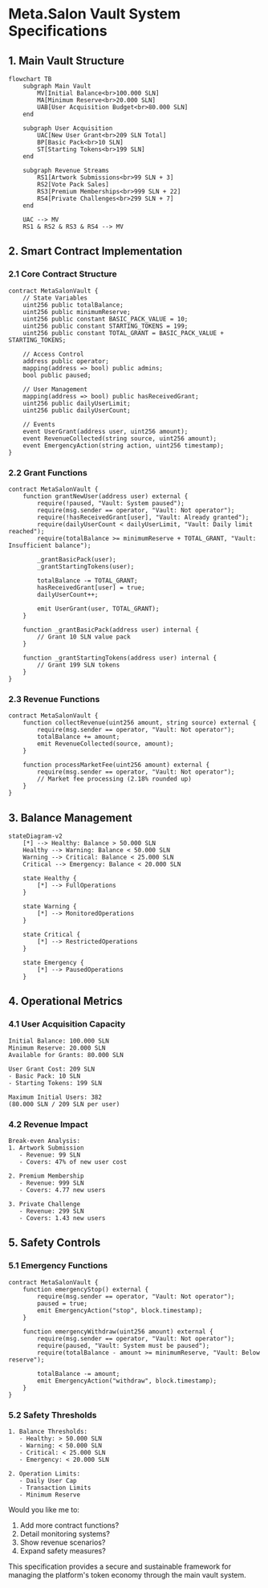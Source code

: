 # Meta.Salon Vault System Specifications

## 1. Main Vault Structure

```mermaid
flowchart TB
    subgraph Main Vault
        MV[Initial Balance<br>100.000 SLN]
        MA[Minimum Reserve<br>20.000 SLN]
        UAB[User Acquisition Budget<br>80.000 SLN]
    end

    subgraph User Acquisition
        UAC[New User Grant<br>209 SLN Total]
        BP[Basic Pack<br>10 SLN]
        ST[Starting Tokens<br>199 SLN]
    end

    subgraph Revenue Streams
        RS1[Artwork Submissions<br>99 SLN + 3]
        RS2[Vote Pack Sales]
        RS3[Premium Memberships<br>999 SLN + 22]
        RS4[Private Challenges<br>299 SLN + 7]
    end

    UAC --> MV
    RS1 & RS2 & RS3 & RS4 --> MV
```

## 2. Smart Contract Implementation

### 2.1 Core Contract Structure
```solidity
contract MetaSalonVault {
    // State Variables
    uint256 public totalBalance;
    uint256 public minimumReserve;
    uint256 public constant BASIC_PACK_VALUE = 10;
    uint256 public constant STARTING_TOKENS = 199;
    uint256 public constant TOTAL_GRANT = BASIC_PACK_VALUE + STARTING_TOKENS;

    // Access Control
    address public operator;
    mapping(address => bool) public admins;
    bool public paused;

    // User Management
    mapping(address => bool) public hasReceivedGrant;
    uint256 public dailyUserLimit;
    uint256 public dailyUserCount;

    // Events
    event UserGrant(address user, uint256 amount);
    event RevenueCollected(string source, uint256 amount);
    event EmergencyAction(string action, uint256 timestamp);
}
```

### 2.2 Grant Functions
```solidity
contract MetaSalonVault {
    function grantNewUser(address user) external {
        require(!paused, "Vault: System paused");
        require(msg.sender == operator, "Vault: Not operator");
        require(!hasReceivedGrant[user], "Vault: Already granted");
        require(dailyUserCount < dailyUserLimit, "Vault: Daily limit reached");
        require(totalBalance >= minimumReserve + TOTAL_GRANT, "Vault: Insufficient balance");

        _grantBasicPack(user);
        _grantStartingTokens(user);

        totalBalance -= TOTAL_GRANT;
        hasReceivedGrant[user] = true;
        dailyUserCount++;

        emit UserGrant(user, TOTAL_GRANT);
    }

    function _grantBasicPack(address user) internal {
        // Grant 10 SLN value pack
    }

    function _grantStartingTokens(address user) internal {
        // Grant 199 SLN tokens
    }
}
```

### 2.3 Revenue Functions
```solidity
contract MetaSalonVault {
    function collectRevenue(uint256 amount, string source) external {
        require(msg.sender == operator, "Vault: Not operator");
        totalBalance += amount;
        emit RevenueCollected(source, amount);
    }

    function processMarketFee(uint256 amount) external {
        require(msg.sender == operator, "Vault: Not operator");
        // Market fee processing (2.18% rounded up)
    }
}
```

## 3. Balance Management

```mermaid
stateDiagram-v2
    [*] --> Healthy: Balance > 50.000 SLN
    Healthy --> Warning: Balance < 50.000 SLN
    Warning --> Critical: Balance < 25.000 SLN
    Critical --> Emergency: Balance < 20.000 SLN

    state Healthy {
        [*] --> FullOperations
    }

    state Warning {
        [*] --> MonitoredOperations
    }

    state Critical {
        [*] --> RestrictedOperations
    }

    state Emergency {
        [*] --> PausedOperations
    }
```

## 4. Operational Metrics

### 4.1 User Acquisition Capacity
```plaintext
Initial Balance: 100.000 SLN
Minimum Reserve: 20.000 SLN
Available for Grants: 80.000 SLN

User Grant Cost: 209 SLN
- Basic Pack: 10 SLN
- Starting Tokens: 199 SLN

Maximum Initial Users: 382
(80.000 SLN / 209 SLN per user)
```

### 4.2 Revenue Impact
```plaintext
Break-even Analysis:
1. Artwork Submission
   - Revenue: 99 SLN
   - Covers: 47% of new user cost

2. Premium Membership
   - Revenue: 999 SLN
   - Covers: 4.77 new users

3. Private Challenge
   - Revenue: 299 SLN
   - Covers: 1.43 new users
```

## 5. Safety Controls

### 5.1 Emergency Functions
```solidity
contract MetaSalonVault {
    function emergencyStop() external {
        require(msg.sender == operator, "Vault: Not operator");
        paused = true;
        emit EmergencyAction("stop", block.timestamp);
    }

    function emergencyWithdraw(uint256 amount) external {
        require(msg.sender == operator, "Vault: Not operator");
        require(paused, "Vault: System must be paused");
        require(totalBalance - amount >= minimumReserve, "Vault: Below reserve");
        
        totalBalance -= amount;
        emit EmergencyAction("withdraw", block.timestamp);
    }
}
```

### 5.2 Safety Thresholds
```plaintext
1. Balance Thresholds:
   - Healthy: > 50.000 SLN
   - Warning: < 50.000 SLN
   - Critical: < 25.000 SLN
   - Emergency: < 20.000 SLN

2. Operation Limits:
   - Daily User Cap
   - Transaction Limits
   - Minimum Reserve
```

Would you like me to:
1. Add more contract functions?
2. Detail monitoring systems?
3. Show revenue scenarios?
4. Expand safety measures?

This specification provides a secure and sustainable framework for managing the platform's token economy through the main vault system.